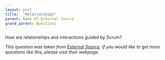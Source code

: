 ```yaml
---
layout: post
title:  "Relationships"
parent: Name Of External Source
grand_parent: Questions
---
```


How are relationships and interactions guided by Scrum?

*This question was taken from [External Source](https://google.com).
If you would like to get more questions like this, please visit their webpage.*